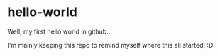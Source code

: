 # hello-world
Well, my first hello world in github...

I'm mainly keeping this repo to remind myself where this all started! :D
